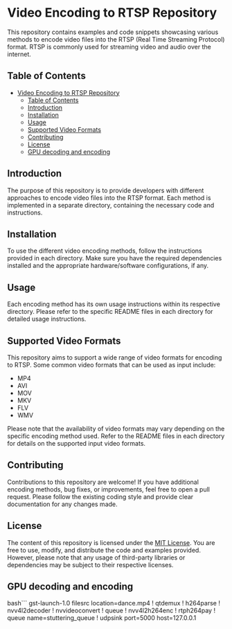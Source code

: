 # Video Encoding to RTSP Repository

This repository contains examples and code snippets showcasing various methods to encode video files into the RTSP (Real Time Streaming Protocol) format. RTSP is commonly used for streaming video and audio over the internet.

## Table of Contents

- [Video Encoding to RTSP Repository](#video-encoding-to-rtsp-repository)
  - [Table of Contents](#table-of-contents)
  - [Introduction](#introduction)
  - [Installation](#installation)
  - [Usage](#usage)
  - [Supported Video Formats](#supported-video-formats)
  - [Contributing](#contributing)
  - [License](#license)
  - [GPU decoding and encoding](#gpu-decoding-and-encoding)

## Introduction

The purpose of this repository is to provide developers with different approaches to encode video files into the RTSP format. Each method is implemented in a separate directory, containing the necessary code and instructions.

## Installation

To use the different video encoding methods, follow the instructions provided in each directory. Make sure you have the required dependencies installed and the appropriate hardware/software configurations, if any.

## Usage

Each encoding method has its own usage instructions within its respective directory. Please refer to the specific README files in each directory for detailed usage instructions.

## Supported Video Formats

This repository aims to support a wide range of video formats for encoding to RTSP. Some common video formats that can be used as input include:

- MP4
- AVI
- MOV
- MKV
- FLV
- WMV

Please note that the availability of video formats may vary depending on the specific encoding method used. Refer to the README files in each directory for details on the supported input video formats.

## Contributing

Contributions to this repository are welcome! If you have additional encoding methods, bug fixes, or improvements, feel free to open a pull request. Please follow the existing coding style and provide clear documentation for any changes made.

## License

The content of this repository is licensed under the [MIT License](LICENSE). You are free to use, modify, and distribute the code and examples provided. However, please note that any usage of third-party libraries or dependencies may be subject to their respective licenses.

## GPU decoding and encoding
bash```
gst-launch-1.0 filesrc location=dance.mp4 ! qtdemux ! h264parse ! nvv4l2decoder  ! nvvideoconvert ! queue !  nvv4l2h264enc ! rtph264pay ! queue name=stuttering_queue ! udpsink port=5000 host=127.0.0.1
```